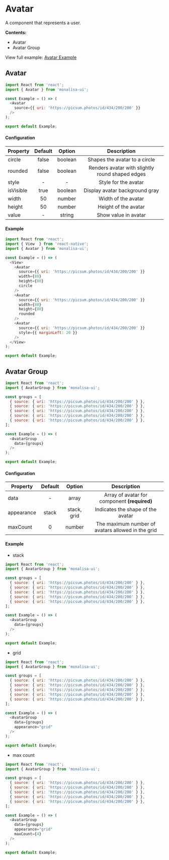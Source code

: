 # Avatar

A component that represents a user.

**Contents:**
- Avatar
- Avatar Group

View full example: [Avatar Example](https://github.com/tuantvk/monalisa-ui/blob/master/example/Avatar/index.js)

## Avatar

```javascript
import React from 'react';
import { Avatar } from 'monalisa-ui';

const Example = () => (
  <Avatar
    source={{ uri: 'https://picsum.photos/id/434/200/200' }}
  />
);

export default Example;
```

#### Configuration

| Property      | Default       | Option    | Description  |
| ------------- |:-------------:|:---------:|:------------:|
| circle        | false         | boolean   | Shapes the avatar to a circle |
| rounded       | false         | boolean   | Renders avatar with slightly round shaped edges |
| style         | -             | -         | Style for the avatar |
| isVisible     | true          | boolean   | Display avatar background gray |
| width         | 50            | number    | Width of the avatar |
| height        | 50            | number    | Height of the avatar |
| value         | -             | string    | Show value in avatar |


#### Example

```javascript
import React from 'react';
import { View  } from 'react-native';
import { Avatar } from 'monalisa-ui';

const Example = () => (
  <View>
    <Avatar
      source={{ uri: 'https://picsum.photos/id/434/200/200' }}
      width={80}
      height={80}
      circle
    />
    <Avatar
      source={{ uri: 'https://picsum.photos/id/434/200/200' }}
      width={80}
      height={80}
      rounded
    />
    <Avatar
      source={{ uri: 'https://picsum.photos/id/434/200/200' }}
      style={{ marginLeft: 20 }}
    />
  </View>
);

export default Example;
```

## Avatar Group

```javascript
import React from 'react';
import { AvatarGroup } from 'monalisa-ui';

const groups = [
  { source: { uri: 'https://picsum.photos/id/434/200/200' } },
  { source: { uri: 'https://picsum.photos/id/434/200/200' } },
  { source: { uri: 'https://picsum.photos/id/434/200/200' } },
  { source: { uri: 'https://picsum.photos/id/434/200/200' } },
  { source: { uri: 'https://picsum.photos/id/434/200/200' } },
];

const Example = () => (
  <AvatarGroup
    data={groups}
  />
);

export default Example;
```

#### Configuration

| Property      | Default       | Option      | Description  |
| ------------- |:-------------:|:-----------:|:------------:|
| data          | -             | array       | Array of avatar for component **(required)** |
| appearance    | stack         | stack, grid | Indicates the shape of the avatar |
| maxCount      | 0             | number      | The maximum number of avatars allowed in the grid |


#### Example

- stack

```javascript
import React from 'react';
import { AvatarGroup } from 'monalisa-ui';

const groups = [
  { source: { uri: 'https://picsum.photos/id/434/200/200' } },
  { source: { uri: 'https://picsum.photos/id/434/200/200' } },
  { source: { uri: 'https://picsum.photos/id/434/200/200' } },
  { source: { uri: 'https://picsum.photos/id/434/200/200' } },
  { source: { uri: 'https://picsum.photos/id/434/200/200' } },
];

const Example = () => (
  <AvatarGroup
    data={groups}
  />
);

export default Example;
```

- grid

```javascript
import React from 'react';
import { AvatarGroup } from 'monalisa-ui';

const groups = [
  { source: { uri: 'https://picsum.photos/id/434/200/200' } },
  { source: { uri: 'https://picsum.photos/id/434/200/200' } },
  { source: { uri: 'https://picsum.photos/id/434/200/200' } },
  { source: { uri: 'https://picsum.photos/id/434/200/200' } },
  { source: { uri: 'https://picsum.photos/id/434/200/200' } },
];

const Example = () => (
  <AvatarGroup
    data={groups}
    appearance="grid"
  />
);

export default Example;
```

- max count

```javascript
import React from 'react';
import { AvatarGroup } from 'monalisa-ui';

const groups = [
  { source: { uri: 'https://picsum.photos/id/434/200/200' } },
  { source: { uri: 'https://picsum.photos/id/434/200/200' } },
  { source: { uri: 'https://picsum.photos/id/434/200/200' } },
  { source: { uri: 'https://picsum.photos/id/434/200/200' } },
  { source: { uri: 'https://picsum.photos/id/434/200/200' } },
];

const Example = () => (
  <AvatarGroup
    data={groups}
    appearance="grid"
    maxCount={4}
  />
);

export default Example;
```